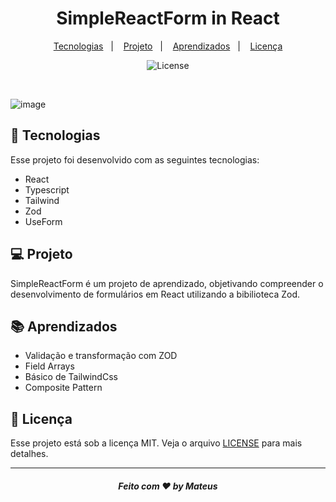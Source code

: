 <h1 align="center">
 SimpleReactForm in React
</h1>

<p align="center">
  <a href="#-tecnologias">Tecnologias</a>&nbsp;&nbsp;&nbsp;|&nbsp;&nbsp;&nbsp;
  <a href="#-projeto">Projeto</a>&nbsp;&nbsp;&nbsp;|&nbsp;&nbsp;&nbsp;
  <a href="#-aprendizados">Aprendizados</a>&nbsp;&nbsp;&nbsp;|&nbsp;&nbsp;&nbsp;
  <a href="#memo-licença">Licença</a>
</p>

<p align="center">
  <img alt="License" src="https://img.shields.io/static/v1?label=license&message=MIT&color=49AA26&labelColor=000000">
</p>
<br>

![image](https://user-images.githubusercontent.com/62969620/231501301-614050f9-5a96-4054-acc5-e165521b58ca.png)

## 🚀 Tecnologias

Esse projeto foi desenvolvido com as seguintes tecnologias:

- React
- Typescript
- Tailwind
- Zod
- UseForm

## 💻 Projeto

SimpleReactForm é um projeto de aprendizado, objetivando compreender o desenvolvimento de formulários em React utilizando a bibilioteca Zod.

## 📚 Aprendizados

- Validação e transformação com ZOD
- Field Arrays
- Básico de TailwindCss
- Composite Pattern

## :memo: Licença

Esse projeto está sob a licença MIT. Veja o arquivo [LICENSE](/LICENSE) para mais detalhes.

---

<h5 align="center">
 Feito com ♥ by Mateus
</h5>
